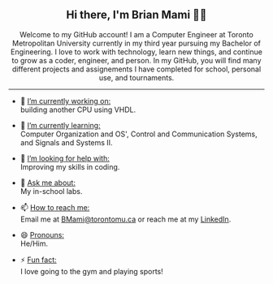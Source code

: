 <div align="center">
<h2>Hi there, I'm Brian Mami 👋😁</h2>
</div>


<div align="center">
Welcome to my GitHub account! I am a Computer Engineer at Toronto Metropolitan University currently in my third year pursuing my Bachelor of Engineering. I love to work with technology, learn new things, and continue to grow as a coder, engineer, and person. In my GitHub, you will find many different projects and assignements I have completed for school, personal use, and tournaments.
</div>


---

- 🔭 <ins>I’m currently working on: </ins> <br/> building another CPU using VHDL.

- 🌱 <ins>I’m currently learning: </ins> <br/> Computer Organization and OS', Control and Communication Systems, and Signals and Systems II.

- 🤔 <ins>I’m looking for help with: </ins> <br/> Improving my skills in coding.

- 💬 <ins>Ask me about: </ins> <br/> My in-school labs.

- 📫 <ins>How to reach me: </ins> <br/> Email me at BMami@torontomu.ca or reach me at my [LinkedIn](https://www.linkedin.com/in/brian-mami-695619262/ "LinkedIn").

- 😄 <ins>Pronouns: </ins> <br/> He/Him.

- ⚡ <ins>Fun fact: </ins> <br/> I love going to the gym and playing sports!

  

